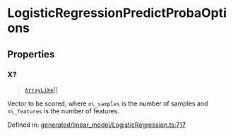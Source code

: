 # LogisticRegressionPredictProbaOptions

## Properties

### X?

> [`ArrayLike`](../types/ArrayLike.md)[]

Vector to be scored, where `n\_samples` is the number of samples and `n\_features` is the number of features.

Defined in:  [generated/linear\_model/LogisticRegression.ts:717](https://github.com/transitive-bullshit/scikit-learn-ts/blob/92ab806/packages/sklearn/src/generated/linear_model/LogisticRegression.ts#L717)
